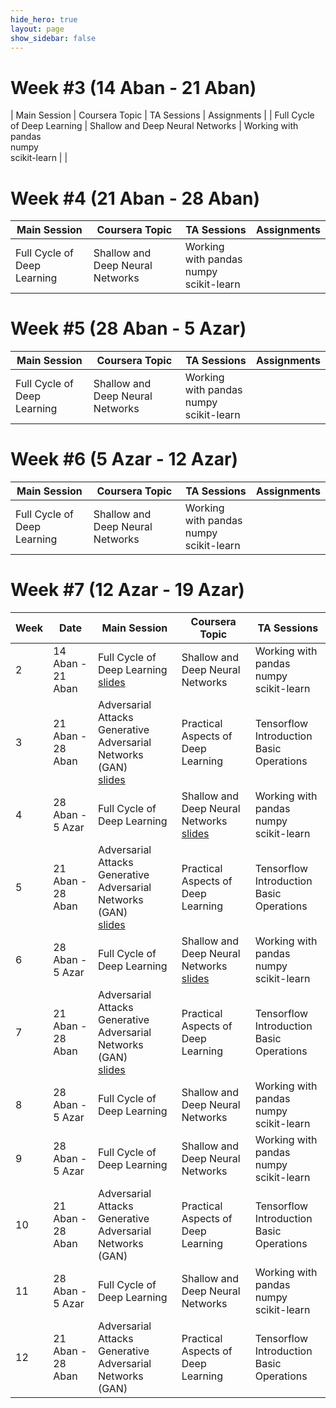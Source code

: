 ```yaml
---
hide_hero: true
layout: page
show_sidebar: false
---
```


# Week #3 (14 Aban - 21 Aban)

| Main Session 	| Coursera Topic	| TA Sessions 	| Assignments 	|
| Full Cycle of Deep Learning	| Shallow and Deep Neural Networks 	| Working with pandas<br>numpy<br>scikit-learn 	|  	|

# Week #4 (21 Aban - 28 Aban)

| **Main Session** 	| **Coursera Topic**	| **TA Sessions** 	| **Assignments** 	|
|------|------|------|-----|
| Full Cycle of Deep Learning	| Shallow and Deep Neural Networks 	| Working with pandas<br>numpy<br>scikit-learn 	|  	|
 
# Week #5 (28 Aban - 5 Azar)

| Main Session 	| Coursera Topic	| TA Sessions 	| Assignments 	|
|------|------|------|-----|
| Full Cycle of Deep Learning	| Shallow and Deep Neural Networks 	| Working with pandas<br>numpy<br>scikit-learn 	|  	|
 
# Week #6 (5 Azar - 12 Azar)

| **Main Session** 	| **Coursera Topic**	| **TA Sessions** 	| **Assignments** 	|
|------|------|------|-----|
| Full Cycle of Deep Learning	| Shallow and Deep Neural Networks 	| Working with pandas<br>numpy<br>scikit-learn 	|  	|

# Week #7 (12 Azar - 19 Azar)

| Week 	| Date	| Main Session 	| Coursera Topic | TA Sessions 	|
|------|------|------|-----|-----|
| 2 | 14 Aban - 21 Aban | Full Cycle of Deep Learning<br>[slides](index)	| Shallow and Deep Neural Networks 	| Working with pandas<br>numpy<br>scikit-learn 	|
| 3 | 21 Aban - 28 Aban | Adversarial Attacks<br>Generative Adversarial Networks (GAN)<br>[slides](index)	| Practical Aspects of Deep Learning 	| Tensorflow Introduction<br>Basic Operations 	|
| 4 | 28 Aban - 5 Azar | Full Cycle of Deep Learning	| Shallow and Deep Neural Networks<br>[slides](index) 	| Working with pandas<br>numpy<br>scikit-learn 	|
| 5 | 21 Aban - 28 Aban | Adversarial Attacks<br>Generative Adversarial Networks (GAN)<br>[slides](index)	| Practical Aspects of Deep Learning 	| Tensorflow Introduction<br>Basic Operations 	|
| 6 | 28 Aban - 5 Azar | Full Cycle of Deep Learning	| Shallow and Deep Neural Networks<br>[slides](index) 	| Working with pandas<br>numpy<br>scikit-learn 	|
| 7 | 21 Aban - 28 Aban | Adversarial Attacks<br>Generative Adversarial Networks (GAN)<br>[slides](index)	| Practical Aspects of Deep Learning 	| Tensorflow Introduction<br>Basic Operations 	|
| 8 | 28 Aban - 5 Azar | Full Cycle of Deep Learning	| Shallow and Deep Neural Networks 	| Working with pandas<br>numpy<br>scikit-learn 	|
| 9 | 28 Aban - 5 Azar | Full Cycle of Deep Learning	| Shallow and Deep Neural Networks 	| Working with pandas<br>numpy<br>scikit-learn 	|
| 10 | 21 Aban - 28 Aban | Adversarial Attacks<br>Generative Adversarial Networks (GAN)	| Practical Aspects of Deep Learning 	| Tensorflow Introduction<br>Basic Operations 	|
| 11 | 28 Aban - 5 Azar | Full Cycle of Deep Learning	| Shallow and Deep Neural Networks 	| Working with pandas<br>numpy<br>scikit-learn 	|
| 12 | 21 Aban - 28 Aban | Adversarial Attacks<br>Generative Adversarial Networks (GAN)	| Practical Aspects of Deep Learning 	| Tensorflow Introduction<br>Basic Operations 	|


